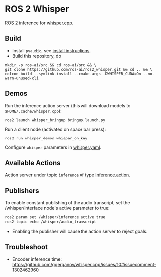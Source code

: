 # ROS 2 Whisper
ROS 2 inference for [whisper.cpp](https://github.com/ggerganov/whisper.cpp).

## Build
- Install `pyaudio`, see [install instructions](https://pypi.org/project/PyAudio/).
- Build this repository, do
```shell
mkdir -p ros-ai/src && cd ros-ai/src && \
git clone https://github.com/ros-ai/ros2_whisper.git && cd .. && \
colcon build --symlink-install --cmake-args -DWHISPER_CUDA=On --no-warn-unused-cli
```

## Demos
Run the inference action server (this will download models to `$HOME/.cache/whisper.cpp`):
```shell
ros2 launch whisper_bringup bringup.launch.py
```
Run a client node (activated on space bar press):
```shell
ros2 run whisper_demos whisper_on_key
```

Configure `whisper` parameters in [whisper.yaml](whisper_server/config/whisper.yaml).

## Available Actions
Action server under topic `inference` of type [Inference.action](whisper_idl/action/Inference.action).

## Publishers

To enable constant publishing of the audio transcript, set the /whisper/interface node's active parameter to true:

```bash
ros2 param set /whisper/inference active true
ros2 topic echo /whisper/audio_transcript
```

- Enabling the publisher will cause the action server to reject goals.



## Troubleshoot

- Encoder inference time: https://github.com/ggerganov/whisper.cpp/issues/10#issuecomment-1302462960
